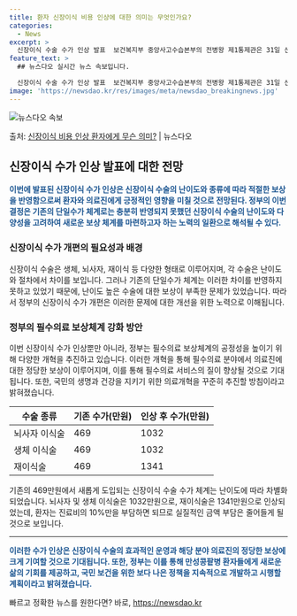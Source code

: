 ```yaml
---
title: 환자 신장이식 비용 인상에 대한 의미는 무엇인가요?
categories:
  - News
excerpt: >
  신장이식 수술 수가 인상 발표  보건복지부 중앙사고수습본부의 전병왕 제1통제관은 31일 신장이식 수술의 난이…
feature_text: >
  ## 뉴스다오 실시간 뉴스 속보입니다.

  신장이식 수술 수가 인상 발표  보건복지부 중앙사고수습본부의 전병왕 제1통제관은 31일 신장이식 수술의 난이…
image: 'https://newsdao.kr/res/images/meta/newsdao_breakingnews.jpg'
---
```


![뉴스다오 속보](https://newsdao.kr/res/images/meta/newsdao_breakingnews.jpg)

<p>출처: <a href="https://newsdao.kr/4012" rel="dofollow">신장이식 비용 인상 환자에게 무슨 의미?</a> | 뉴스다오</p>

<h2 data-ke-size="size26">신장이식 수가 인상 발표에 대한 전망</h2>
<p data-ke-size="size16"><b><span style="color: #1a5490;">이번에 발표된 신장이식 수가 인상은 신장이식 수술의 난이도와 종류에 따라 적절한 보상을 반영함으로써 환자와 의료진에게 긍정적인 영향을 미칠 것으로 전망된다. 정부의 이번 결정은 기존의 단일수가 체계로는 충분히 반영되지 못했던 신장이식 수술의 난이도와 다양성을 고려하여 새로운 보상 체계를 마련하고자 하는 노력의 일환으로 해석될 수 있다.</span></b></p>

<h3 data-ke-size="size24">신장이식 수가 개편의 필요성과 배경</h3>
<p data-ke-size="size16">신장이식 수술은 생체, 뇌사자, 재이식 등 다양한 형태로 이루어지며, 각 수술은 난이도와 절차에서 차이를 보입니다. 그러나 기존의 단일수가 체계는 이러한 차이를 반영하지 못하고 있었기 때문에, 난이도 높은 수술에 대한 보상이 부족한 문제가 있었습니다. 따라서 정부의 신장이식 수가 개편은 이러한 문제에 대한 개선을 위한 노력으로 이해됩니다.</p>

<h3 data-ke-size="size24">정부의 필수의료 보상체계 강화 방안</h3>
<p data-ke-size="size16">이번 신장이식 수가 인상뿐만 아니라, 정부는 필수의료 보상체계의 공정성을 높이기 위해 다양한 개혁을 추진하고 있습니다. 이러한 개혁을 통해 필수의료 분야에서 의료진에 대한 정당한 보상이 이루어지며, 이를 통해 필수의료 서비스의 질이 향상될 것으로 기대됩니다. 또한, 국민의 생명과 건강을 지키기 위한 의료개혁을 꾸준히 추진할 방침이라고 밝혀졌습니다.</p>

<table>
	<thead>
		<tr>
			<th>수술 종류</th>
			<th>기존 수가(만원)</th>
			<th>인상 후 수가(만원)</th>
		</tr>
	</thead>
	<tbody>
		<tr>
			<td>뇌사자 이식술</td>
			<td>469</td>
			<td>1032</td>
		</tr>
		<tr>
			<td>생체 이식술</td>
			<td>469</td>
			<td>1032</td>
		</tr>
		<tr>
			<td>재이식술</td>
			<td>469</td>
			<td>1341</td>
		</tr>
	</tbody>
</table>

<p data-ke-size="size16">기존의 469만원에서 새롭게 도입되는 신장이식 수술 수가 체계는 난이도에 따라 차별화되었습니다. 뇌사자 및 생체 이식술은 1032만원으로, 재이식술은 1341만원으로 인상되었는데, 환자는 진료비의 10%만을 부담하면 되므로 실질적인 금액 부담은 줄어들게 될 것으로 보입니다.</p>

<hr>

<p data-ke-size="size16"><b><span style="color: #1a5490;">이러한 수가 인상은 신장이식 수술의 효과적인 운영과 해당 분야 의료진의 정당한 보상에 크게 기여할 것으로 기대됩니다. 또한, 정부는 이를 통해 만성콩팥병 환자들에게 새로운 삶의 기회를 제공하고, 국민 보건을 위한 보다 나은 정책을 지속적으로 개발하고 시행할 계획이라고 밝혀졌습니다.</span></b></p> 

빠르고 정확한 뉴스를 원한다면? 바로, <a href="https://newsdao.kr" rel="dofollow">https://newsdao.kr</a>


